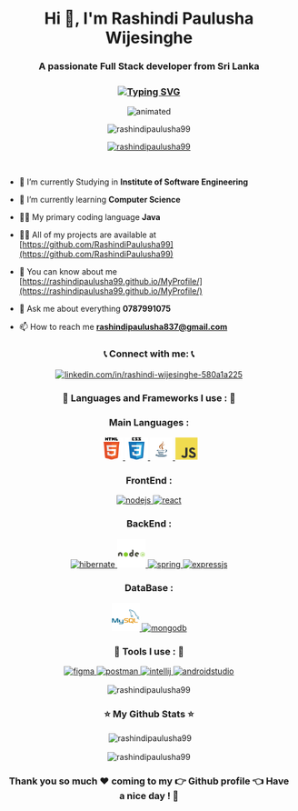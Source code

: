 <h1 align="center">Hi 👋, I'm Rashindi Paulusha Wijesinghe</h1>

<h3 align="center">A passionate Full Stack developer from Sri Lanka</h3>

<h3 align="center"><a href="https://git.io/typing-svg" align="center"><img align="center" src="https://readme-typing-svg.herokuapp.com?font=Fira+Code&size=25&duration=4000&center=true&vCenter=true&width=435&lines=Software+Developer;Software+Designer;Dancer" alt="Typing SVG" style="max-width:100%" /></a></h3>

<p align="center"><img src="https://i.gifer.com/origin/bc/bca56ffe4a6e2910237482982aa856fe.gif" alt="animated" /></p>

<p align="center"> <img src="https://komarev.com/ghpvc/?username=rashindipaulusha99&label=Profile%20views&color=0e75b6&style=flat" alt="rashindipaulusha99" /> </p>

<p align="center"> <a href="https://github.com/ryo-ma/github-profile-trophy"><img src="https://github-profile-trophy.vercel.app/?username=rashindipaulusha99" alt="rashindipaulusha99" /></a> </p>

<p align="center"> <a href="https://twitter.com/" target="blank"><img src="https://img.shields.io/twitter/follow/?logo=twitter&style=for-the-badge" alt="" /></a> </p>

- 🔭 I’m currently Studying in **Institute of Software Engineering**

- 🌱 I’m currently learning **Computer Science**

- 👨‍🎓 My primary coding language **Java**

- 👨‍💻 All of my projects are available at [https://github.com/RashindiPaulusha99](https://github.com/RashindiPaulusha99)

- 📝 You can know about me [https://rashindipaulusha99.github.io/MyProfile/](https://rashindipaulusha99.github.io/MyProfile/)

- 💬 Ask me about everything **0787991075**

- 📫 How to reach me **rashindipaulusha837@gmail.com**

<h3 align="center"> 📞 Connect with me: 📞</h3>
<p align="center">
<a href="https://linkedin.com/in/linkedin.com/in/rashindi-wijesinghe-580a1a225" target="blank"><img align="center" src="https://raw.githubusercontent.com/rahuldkjain/github-profile-readme-generator/master/src/images/icons/Social/linked-in-alt.svg" alt="linkedin.com/in/rashindi-wijesinghe-580a1a225" height="30" width="40" /></a>
</p>

<h3 align="center" style="çolor:red"> 📗 Languages and Frameworks I use : 📗</h3>
<h3 align="center">Main Languages :</h3>
<p align="center"> <a href="https://www.w3.org/html/" target="_blank" rel="noreferrer"> <img src="https://raw.githubusercontent.com/devicons/devicon/master/icons/html5/html5-original-wordmark.svg" alt="html5" width="40" height="40"/> </a> <a href="https://www.w3schools.com/css/" target="_blank" rel="noreferrer"> <img src="https://raw.githubusercontent.com/devicons/devicon/master/icons/css3/css3-original-wordmark.svg" alt="css3" width="40" height="40"/> </a> <a href="https://www.java.com" target="_blank" rel="noreferrer"> <img src="https://raw.githubusercontent.com/Deathopex/Deathopex/main/java.gif" alt="java" width="40" height="40"/> </a> <a href="https://developer.mozilla.org/en-US/docs/Web/JavaScript" target="_blank" rel="noreferrer"> <img src="https://raw.githubusercontent.com/devicons/devicon/master/icons/javascript/javascript-original.svg" alt="javascript" width="40" height="40"/> </a> </p>
  
<h3 align="center">FrontEnd :</h3>
<p align="center"> <a href="https://getbootstrap.com/" target="_blank" rel="noreferrer"> <img src="https://cdn.worldvectorlogo.com/logos/bootstrap-5-1.svg" alt="nodejs" width="40" height="40"/> </a> <a href="https://reactjs.org/" target="_blank" rel="noreferrer"> <img src="https://cdn.worldvectorlogo.com/logos/react-2.svg" alt="react" width="40" height="40"/> </a> </p>
 
<h3 align="center">BackEnd :</h3>
<p align="center"> <a href="https://hibernate.org/" target="_blank" rel="noreferrer"> <img src="https://cdn.worldvectorlogo.com/logos/hibernate.svg" alt="hibernate" width="50" height="50"/> </a> <a href="https://nodejs.org" target="_blank" rel="noreferrer"> <img src="https://raw.githubusercontent.com/devicons/devicon/master/icons/nodejs/nodejs-original-wordmark.svg" alt="nodejs" width="50" height="50"/> </a> <a href="https://spring.io/" target="_blank" rel="noreferrer"> <img src="https://cdn.worldvectorlogo.com/logos/spring-3.svg" alt="spring" width="50" height="50"/> </a> <a href="https://expressjs.com/" target="_blank" rel="noreferrer"> <img src="https://cdn.worldvectorlogo.com/logos/express-109.svg" alt="expressjs" width="50" height="50"/> </a> </p>

<h3 align="center">DataBase :</h3>
<p align="center"> <a href="https://www.mysql.com/" target="_blank" rel="noreferrer"> <img src="https://raw.githubusercontent.com/devicons/devicon/master/icons/mysql/mysql-original-wordmark.svg" alt="mysql" width="50" height="50"/> </a> <a href="https://www.mongodb.com/" target="_blank" rel="noreferrer"> <img src="https://cdn.worldvectorlogo.com/logos/mongodb-icon-1.svg" alt="mongodb" width="50" height="50"/> </a>  </p>

<h3 align="center"> 📌 Tools I use : 📌</h3>
<p align="center"> <a href="https://www.w3schools.com/css/" target="_blank" rel="noreferrer"> <a href="https://www.figma.com/" target="_blank" rel="noreferrer"> <img src="https://www.vectorlogo.zone/logos/figma/figma-icon.svg" alt="figma" width="50" height="50"/> </a> <a href="https://postman.com" target="_blank" rel="noreferrer"> <img src="https://www.vectorlogo.zone/logos/getpostman/getpostman-icon.svg" alt="postman" width="50" height="50"/> </a> <a href="https://www.jetbrains.com/" target="_blank" rel="noreferrer"> <img src="https://vectorwiki.com/images/ZgSyR__intellij-idea.svg" alt="intellij" width="50" height="50"/> </a> <a href="https://developer.android.com/" target="_blank" rel="noreferrer"> <img src="https://cdn.worldvectorlogo.com/logos/android-studio-1.svg" alt="androidstudio" width="60" height="60"/> </a> </p>

<p align="center"><img align="center" src="https://github-readme-stats.vercel.app/api/top-langs?username=rashindipaulusha99&show_icons=true&locale=en&layout=compact&theme=gotham" alt="rashindipaulusha99" /></p>

<h3 align="center"> ⭐ My Github Stats ⭐</h3>
<p align="center">&nbsp;<img align="center" src="https://github-readme-stats.vercel.app/api?username=rashindipaulusha99&show_icons=true&locale=en&theme=gotham" alt="rashindipaulusha99" /></p>

<p align="center"><img align="center" src="https://github-readme-streak-stats.herokuapp.com/?user=rashindipaulusha99&theme=gotham" alt="rashindipaulusha99" /></p>

<h3 align="center">Thank you so much ❤️ coming to my 👉 Github profile 👈  Have a nice day ! 👋</h3>

